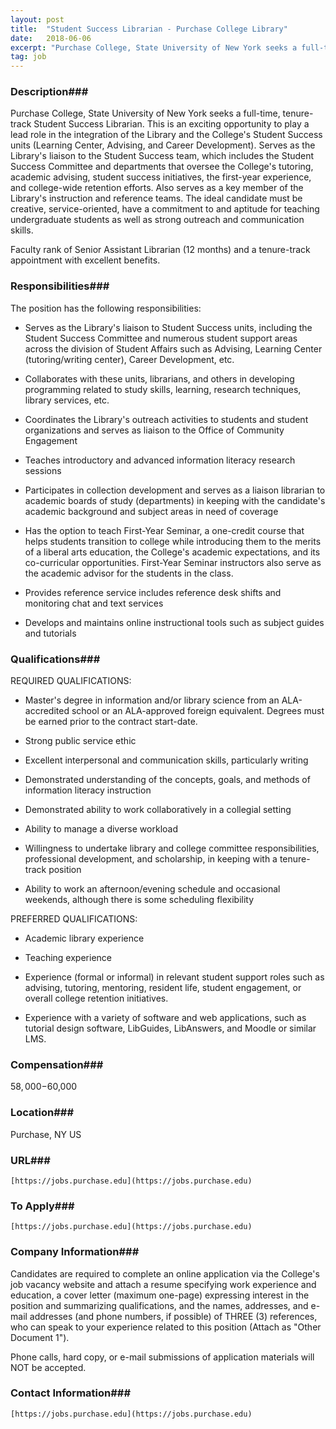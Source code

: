 ```yaml
---
layout: post
title:  "Student Success Librarian - Purchase College Library"
date:   2018-06-06
excerpt: "Purchase College, State University of New York seeks a full-time, tenure-track Student Success Librarian. This is an exciting opportunity to play a lead role in the integration of the Library and the College's Student Success units (Learning Center, Advising, and Career Development). Serves as the Library's liaison to the Student..."
tag: job
---
```


### Description###


Purchase College, State University of New York seeks a full-time, tenure-track Student Success Librarian. This is an exciting opportunity to play a lead role in the integration of the Library and the College's Student Success units (Learning Center, Advising, and Career Development). Serves as the Library's liaison to the Student Success team, which includes the Student Success Committee and departments that oversee the College's tutoring, academic advising, student success initiatives, the first-year experience, and college-wide retention efforts. Also serves as a key member of the Library's instruction and reference teams. The ideal candidate must be creative, service-oriented, have a commitment to and aptitude for teaching undergraduate students as well as strong outreach and communication skills. 

Faculty rank of Senior Assistant Librarian (12 months) and a tenure-track appointment with excellent benefits. 




### Responsibilities###

The position has the following responsibilities: 

* Serves as the Library's liaison to Student Success units, including the Student Success Committee and numerous student support areas across the division of Student Affairs such as Advising, Learning Center (tutoring/writing center), Career Development, etc. 

* Collaborates with these units, librarians, and others in developing programming related to study skills, learning, research techniques, library services, etc. 

* Coordinates the Library's outreach activities to students and student organizations and serves as liaison to the Office of Community Engagement 

* Teaches introductory and advanced information literacy research sessions 

* Participates in collection development and serves as a liaison librarian to academic boards of study (departments) in keeping with the candidate's academic background and subject areas in need of coverage 

* Has the option to teach First-Year Seminar, a one-credit course that helps students transition to college while introducing them to the merits of a liberal arts education, the College's academic expectations, and its co-curricular opportunities. First-Year Seminar instructors also serve as the academic advisor for the students in the class. 

* Provides reference service  includes reference desk shifts and monitoring chat and text services 

* Develops and maintains online instructional tools such as subject guides and tutorials   


### Qualifications###

REQUIRED QUALIFICATIONS: 

* Master's degree in information and/or library science from an ALA-accredited school or an ALA-approved foreign equivalent. Degrees must be earned prior to the contract start-date. 

* Strong public service ethic 

* Excellent interpersonal and communication skills, particularly writing 

* Demonstrated understanding of the concepts, goals, and methods of information literacy instruction 

* Demonstrated ability to work collaboratively in a collegial setting 

* Ability to manage a diverse workload 

* Willingness to undertake library and college committee responsibilities, professional development, and scholarship, in keeping with a tenure-track position 

* Ability to work an afternoon/evening schedule and occasional weekends, although there is some scheduling flexibility 

PREFERRED QUALIFICATIONS: 

* Academic library experience 

* Teaching experience 

* Experience (formal or informal) in relevant student support roles such as advising, tutoring, mentoring, resident life, student engagement, or overall college retention initiatives. 

* Experience with a variety of software and web applications, such as tutorial design software, LibGuides, LibAnswers, and Moodle or similar LMS. 



### Compensation###

$58,000-$60,000


### Location###

Purchase, NY US 


### URL###

	[https://jobs.purchase.edu](https://jobs.purchase.edu)

### To Apply###

	[https://jobs.purchase.edu](https://jobs.purchase.edu)


### Company Information###

Candidates are required to complete an online application via the College's job vacancy website and attach a resume specifying work experience and education, a cover letter (maximum one-page) expressing interest in the position and summarizing qualifications, and the names, addresses, and e-mail addresses (and phone numbers, if possible) of THREE (3) references, who can speak to your experience related to this position (Attach as "Other Document 1"). 

Phone calls, hard copy, or e-mail submissions of application materials will NOT be accepted.   



### Contact Information###

	[https://jobs.purchase.edu](https://jobs.purchase.edu)

